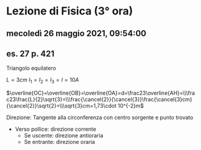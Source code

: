 # Lezione di Fisica (3° ora)

## mecoledì 26 maggio 2021, 09:54:00

## es. 27 p. 421



Triangolo equilatero

$L=3cm$
$I_{1}=I_{2}=I_{3}=I=10A$

$\overline{OC}=\overline{OB}=\overline{OA}=d=\frac23\overline{AH}=\\\frac23\frac{L}{2}\sqrt{3}=\\\frac{\cancel{2}}{\cancel{3}}\frac{\cancel{3}cm}{\cancel{2}}\sqrt{2}=\\\sqrt{3}cm=1,73\cdot 10^{-2}m$

Direzione: 
Tangente alla circonferenza con centro sorgente e punto trovato


* Verso pollice: direzione corrente 
	* Se uscente: direzione antioraria
	* Se entrante: direzione oraria
<!--stackedit_data:
eyJoaXN0b3J5IjpbOTcxMzEwNjEwXX0=
-->